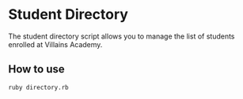 # Student Directory #
 
 The student directory script allows you to manage the list of students enrolled at Villains Academy.
 
 ## How to use ##
 
 ```shell
 ruby directory.rb
 ```
